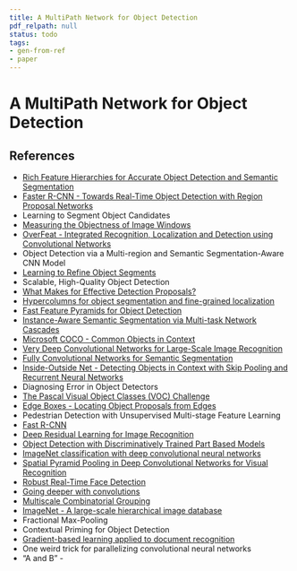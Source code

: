 ```yaml
---
title: A MultiPath Network for Object Detection
pdf_relpath: null
status: todo
tags:
- gen-from-ref
- paper
---
```


# A MultiPath Network for Object Detection

## References

- [Rich Feature Hierarchies for Accurate Object Detection and Semantic Segmentation](./rich-feature-hierarchies-for-accurate-object-detection-and-semantic-segmentation.md)
- [Faster R-CNN - Towards Real-Time Object Detection with Region Proposal Networks](./faster-r-cnn-towards-real-time-object-detection-with-region-proposal-networks.md)
- Learning to Segment Object Candidates
- [Measuring the Objectness of Image Windows](./measuring-the-objectness-of-image-windows.md)
- [OverFeat - Integrated Recognition, Localization and Detection using Convolutional Networks](./overfeat-integrated-recognition-localization-and-detection-using-convolutional-networks.md)
- Object Detection via a Multi-region and Semantic Segmentation-Aware CNN Model
- [Learning to Refine Object Segments](./learning-to-refine-object-segments.md)
- Scalable, High-Quality Object Detection
- [What Makes for Effective Detection Proposals?](./what-makes-for-effective-detection-proposals.md)
- [Hypercolumns for object segmentation and fine-grained localization](./hypercolumns-for-object-segmentation-and-fine-grained-localization.md)
- [Fast Feature Pyramids for Object Detection](./fast-feature-pyramids-for-object-detection.md)
- [Instance-Aware Semantic Segmentation via Multi-task Network Cascades](./instance-aware-semantic-segmentation-via-multi-task-network-cascades.md)
- [Microsoft COCO - Common Objects in Context](./microsoft-coco-common-objects-in-context.md)
- [Very Deep Convolutional Networks for Large-Scale Image Recognition](./very-deep-convolutional-networks-for-large-scale-image-recognition.md)
- [Fully Convolutional Networks for Semantic Segmentation](./fully-convolutional-networks-for-semantic-segmentation.md)
- [Inside-Outside Net - Detecting Objects in Context with Skip Pooling and Recurrent Neural Networks](./inside-outside-net-detecting-objects-in-context-with-skip-pooling-and-recurrent-neural-networks.md)
- Diagnosing Error in Object Detectors
- [The Pascal Visual Object Classes (VOC) Challenge](./the-pascal-visual-object-classes-voc-challenge.md)
- [Edge Boxes - Locating Object Proposals from Edges](./edge-boxes-locating-object-proposals-from-edges.md)
- Pedestrian Detection with Unsupervised Multi-stage Feature Learning
- [Fast R-CNN](./fast-r-cnn.md)
- [Deep Residual Learning for Image Recognition](./deep-residual-learning-for-image-recognition.md)
- [Object Detection with Discriminatively Trained Part Based Models](./object-detection-with-discriminatively-trained-part-based-models.md)
- [ImageNet classification with deep convolutional neural networks](./imagenet-classification-with-deep-convolutional-neural-networks.md)
- [Spatial Pyramid Pooling in Deep Convolutional Networks for Visual Recognition](./spatial-pyramid-pooling-in-deep-convolutional-networks-for-visual-recognition.md)
- [Robust Real-Time Face Detection](./robust-real-time-face-detection.md)
- [Going deeper with convolutions](./going-deeper-with-convolutions.md)
- [Multiscale Combinatorial Grouping](./multiscale-combinatorial-grouping.md)
- [ImageNet - A large-scale hierarchical image database](./imagenet-a-large-scale-hierarchical-image-database.md)
- Fractional Max-Pooling
- Contextual Priming for Object Detection
- [Gradient-based learning applied to document recognition](./gradient-based-learning-applied-to-document-recognition.md)
- One weird trick for parallelizing convolutional neural networks
- “A and B” -

